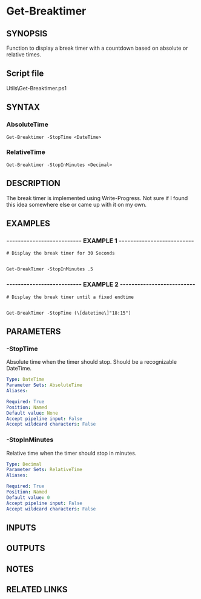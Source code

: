 # Get-Breaktimer

## SYNOPSIS
Function to display a break timer with a countdown based on absolute or relative times.

## Script file
Utils\Get-Breaktimer.ps1

## SYNTAX

### AbsoluteTime
```
Get-Breaktimer -StopTime <DateTime>
```

### RelativeTime
```
Get-Breaktimer -StopInMinutes <Decimal>
```

## DESCRIPTION
The break timer is implemented using Write-Progress.
Not sure if I found this idea somewhere else
or came up with it on my own.

## EXAMPLES

### -------------------------- EXAMPLE 1 --------------------------
```
# Display the break timer for 30 Seconds


Get-BreakTimer -StopInMinutes .5
```
### -------------------------- EXAMPLE 2 --------------------------
```
# Display the break timer until a fixed endtime


Get-BreakTimer -StopTime (\[datetime\]"18:15")
```
## PARAMETERS

### -StopTime
Absolute time when the timer should stop.
Should be a recognizable DateTime.

```yaml
Type: DateTime
Parameter Sets: AbsoluteTime
Aliases: 

Required: True
Position: Named
Default value: None
Accept pipeline input: False
Accept wildcard characters: False
```

### -StopInMinutes
Relative time when the timer should stop in minutes.

```yaml
Type: Decimal
Parameter Sets: RelativeTime
Aliases: 

Required: True
Position: Named
Default value: 0
Accept pipeline input: False
Accept wildcard characters: False
```

## INPUTS

## OUTPUTS

## NOTES

## RELATED LINKS





